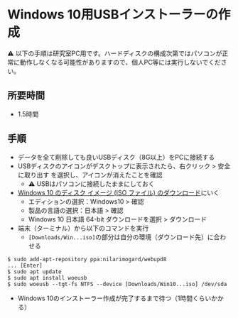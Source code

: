 # Windows 10用USBインストーラーの作成

:warning: 以下の手順は研究室PC用です。ハードディスクの構成次第ではパソコンが正常に動作しなくなる可能性がありますので、個人PC等には実行しないでください。

## 所要時間

- 1.5時間

## 手順

- データを全て削除しても良いUSBディスク（8G以上）をPCに接続する
- USBディスクのアイコンがデスクトップに表示されたら、右クリック > 安全に取り出す を選択し、アイコンが消えたことを確認
  - :warning: USBはパソコンに接続したままにしておく
- [Windows 10 のディスク イメージ (ISO ファイル) のダウンロード](https://www.microsoft.com/ja-jp/software-download/windows10ISO)にいく
  - エディションの選択：Windows10 > 確認
  - 製品の言語の選択：日本語 > 確認
  - Windows 10 日本語 64-bit ダウンロードを選択 > ダウンロード
- 端末（ターミナル）から以下のコマンドを実行
  - `[Downloads/Win...iso]`の部分は自分の環境（ダウンロード先）に合わせる
```
$ sudo add-apt-repository ppa:nilarimogard/webupd8
... [Enter]
$ sudo apt update
$ sudo apt install woeusb
$ sudo woeusb --tgt-fs NTFS --device [Downloads/Win10...iso] /dev/sda
```
- Windows 10のインストーラー作成が完了するまで待つ（1時間くらいかかる）
